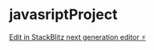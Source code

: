 # javasriptProject

[Edit in StackBlitz next generation editor ⚡️](https://stackblitz.com/~/github.com/hemantsikarwar2212/javasriptProject)
